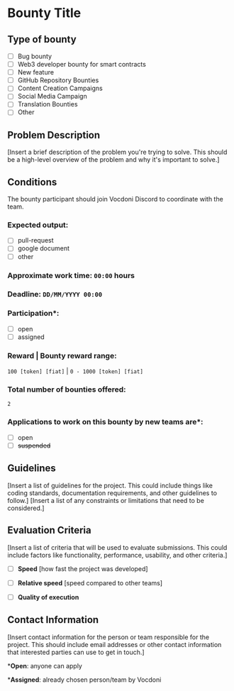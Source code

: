 


# Bounty Title

## Type of bounty
- [ ] Bug bounty
- [ ] Web3 developer bounty for smart contracts
- [ ] New feature
- [ ] GitHub Repository Bounties
- [ ] Content Creation Campaigns
- [ ] Social Media Campaign
- [ ] Translation Bounties
- [ ] Other

## Problem Description
[Insert a brief description of the problem you're trying to solve. This should be a high-level overview of the problem and why it's important to solve.]

## Conditions
The bounty participant should join Vocdoni Discord to coordinate with the team.

### Expected output:
- [ ] pull-request 
- [ ] google document 
- [ ] other

### Approximate work time: `00:00` hours

### Deadline: `DD/MM/YYYY 00:00` 

### Participation*: 
- [ ] open 
- [ ] assigned

### Reward | Bounty reward range:
`100 [token] [fiat]` | `0 - 1000 [token] [fiat]`

### Total number of bounties offered:
`2`

### Applications to work on this bounty by new teams are*:
- [ ] open 
- [ ] ~~suspended~~

## Guidelines
[Insert a list of guidelines for the project. This could include things like coding standards, documentation requirements, and other guidelines to follow.]
[Insert a list of any constraints or limitations that need to be considered.]
## Evaluation Criteria
[Insert a list of criteria that will be used to evaluate submissions. This could include factors like functionality, performance, usability, and other criteria.]
- [ ] **Speed** [how fast the project was developed]
- [ ] **Relative speed** [speed compared to other teams]
- [ ] **Quality of execution**


## Contact Information
[Insert contact information for the person or team responsible for the project. This should include email addresses or other contact information that interested parties can use to get in touch.]

***Open**: anyone can apply

***Assigned**: already chosen person/team by Vocdoni


